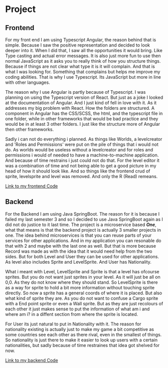 # Project

## Frontend

For my front end I am using Typescript Angular, the reason behind that is simple. Because I saw the positive representation and decided to look deeper into it. 
When I did that, I saw all the opportunities it would bring. Like Type casting and actual error messages. 
It is also just more fun to use then normal JavaScript as it asks you to really think of how you structure things. Because if things are not clear what type it is it will complain.
And that is what I was looking for. Something that complains but helps me improve my coding abilities. 
That is why I use Typescript. Its JavaScript but more in line with other languages.

The reason why I use Angular is partly because of Typescript. I was planning on using the Typescript version of React. 
But just as a joke I looked at the documentation of Angular. And I just kind of fell in love with it. As it addresses my big problem with React. 
How the folders are structured. A component in Angular has the CSS/SCSS, the html, and the typescript file in one folder, while in other frameworks that would be bad practice and they would be in at least 3 other folders.
I just like the structure more of Angular then other frameworks.

Sadly i can not do everything i planned. As things like Worlds, a levelcreator and 'Roles and Permissions' were put on the pile of things that i would not do. As worlds would be useless without a levelcreator and for roles and permissions i would of needed to have a machine-to-machine application. And because of time restrains i just could not do that. 
For the level editor it was a combination of time and not being able to get a good picture in my head of how it should look like. And so things like the frontend crud of sprite, levelsprite and level was removed. And only the R (Read) remeans. 


[Link to my frontend Code](https://github.com/ThomasPouw/TrickingEnigma-Frontend)

## Backend 

For the Backend I am using Java SpringBoot. The reason for it is because I failed my last semester 3 and so I decided to use Java SpringBoot again as I did not do justice to it last time. 
The project is a microservice based ***One***, what that means is that the backend project is actually 3 smaller projects in one. The idea behind microservices is that you can reuse parts of your services for other applications. And in my application you can resonable do that with 2 and maybe with the last one as well. But that is more because Record was made as with the idea that it would need help from the two sides. But for both Level and User they can be used for other applications. As level also includes Sprite and LevelSprite. And User has Nationality.

What i meant with Level, LevelSprite and Sprite is that a level has ofcourse sprites. But you do not want just sprites in your level. As it will just be all on 0,0. As they do not know where they should stand. So LevelSprite is there as a way for sprite to hold a bit more information without touching sprite directly. So now a sprite has a general coords of where it is placed. But also what kind of sprite they are. As you do not want to confuse a Cargo sprite with a End point sprite or even a Wall sprite. But as they are just recolours of each other it just makes sense to put the information of what am i and where am i? in a diffent section from where the sprite is located.

For User its just natural to put in Nationality with it. The reason for nationality existing is actually just to make my game a bit competitive as some countries see each other as there rival, even in the smallest of things. So nationality is just there to make it easier to look up users with a certain nationalities, but sadly because of time restraines that idea got shelved for now. 

[Link to my backend Code](https://github.com/ThomasPouw/TricklingEnigma-Backend)

